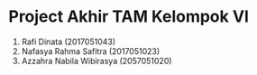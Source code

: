 # Project Akhir TAM Kelompok VI 

1. Rafi Dinata (2017051043)
2. Nafasya Rahma Safitra (2017051023)
3. Azzahra Nabila Wibirasya (2057051020)
